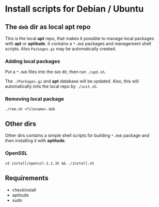 # Install scripts for Debian / Ubuntu  

## The `deb` dir as local apt repo  

This is the local **apt** repo, that makes it possible to manage local packages with **apt** or **aptitude**. It contains a `*.deb` packages and management shell scripts. Also `Packages.gz` may be automatically created.  

### Adding local packages  

Put a `*.deb` files into the `deb` dir, then run `./upd.sh`.  

The `./Packages.gz` and **apt** database will be updated. Also, this will automatically inits the local repo by `./init.sh`.  

### Removing local package  

`./rem.sh <filename>.deb`  

## Other dirs  

Other dirs contains a simple shell scripts for building `*.deb` package and then installing it with **aptitude**.  

### OpenSSL  

`cd install/openssl-1.1.1h && ./install.sh`  

## Requirements  

- checkinstall  
- aptitude  
- sudo  
